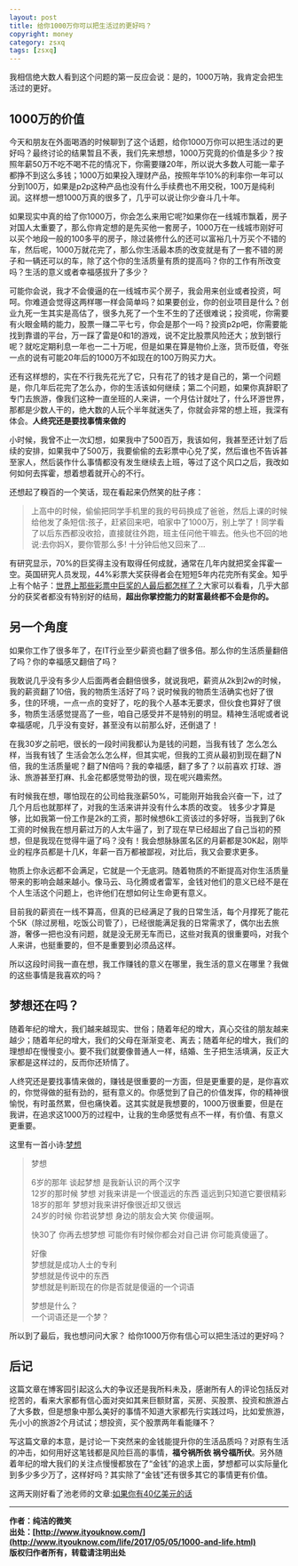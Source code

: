 ```yaml
---
layout: post
title: 给你1000万你可以把生活过的更好吗？
copyright: money
category: zsxq
tags: [zsxq]
---
```


我相信绝大数人看到这个问题的第一反应会说：是的，1000万呐，我肯定会把生活过的更好。


## 1000万的价值

今天和朋友在外面喝酒的时候聊到了这个话题，给你1000万你可以把生活过的更好吗？最终讨论的结果暂且不表，我们先来想想，1000万究竟的价值是多少？按照年薪50万不吃不喝不花的情况下，你需要赚20年，所以说大多数人可能一辈子都挣不到这么多钱；1000万如果投入理财产品，按照年华10%的利率你一年可以分到100万，如果是p2p这种产品也没有什么手续费也不用交税，100万是纯利润。这样想一想1000万真的很多了，几乎可以说让你少奋斗几十年。

如果现实中真的给了你1000万，你会怎么来用它呢?如果你在一线城市飘着，房子对国人太重要了，那么你肯定想的是先买他一套房子，1000万在一线城市刚好可以买个地段一般的100多平的房子，除过装修什么的还可以富裕几十万买个不错的车，然后呢，1000万就花完了，那么你生活最本质的改变就是有了一套不错的房子和一辆还可以的车，除了这个你的生活质量有质的提高吗？你的工作有所改变吗？生活的意义或者幸福感拔升了多少？

可能你会说，我才不会傻逼的在一线城市买个房子，我会用来创业或者投资，呵呵。你难道会觉得这两样哪一样会简单吗？如果要创业，你的创业项目是什么？创业九死一生其实是高估了，很多九死了一个生不生的了还很难说；投资呢，你需要有火眼金睛的能力，股票一赚二平七亏，你会是那个一吗？投资p2p吧，你需要能找到靠谱的平台，万一踩了雷是0和1的游戏，说不定比股票风险还大；放到银行呢？就吃定期利息一年也一二十万呢，但是如果在算是物价上涨，货币贬值，夸张一点的说有可能20年后的1000万不如现在的100万购买力大。

还有这样想的，实在不行我先花光了它，只有花了的钱才是自己的，第一个问题是，你几年后花完了怎么办，你的生活该如何继续；第二个问题，如果你真辞职了专门去旅游，像我们这种一直坐班的人来讲，一个月估计就吐了，什么环游世界，那都是少数人干的，绝大数的人玩个半年就迷失了，你就会非常的想上班，我深有体会。**人终究还是要找事情来做的**

小时候，我曾不止一次幻想，如果我中了500百万，我该如何，我甚至还计划了后续的安排，如果我中了500万，我要偷偷的去彩票中心兑了奖，然后谁也不告诉甚至家人，然后装作什么事情都没有发生继续去上班，等过了这个风口之后，我改如何如何去挥霍，想着想着就开心的不行。

还想起了糗百的一个笑话，现在看起来仍然笑的肚子疼：

> 上高中的时候，偷偷把同学手机里的我的号码换成了爸爸，然后上课的时候给他发了条短信:孩子，赶紧回来吧，咱家中了1000万，别上学了！同学看了以后东西都没收拾，直接就往外跑，班主任问他干嘛去。他头也不回的地说:去你妈X，要你管那么多! 
十分钟后他又回来了...

有研究显示，70%的巨奖得主没有取得任何成就，通常在几年内就把奖金挥霍一空。英国研究人员发现，44%彩票大奖获得者会在短短5年内花完所有奖金。知乎上有个帖子：[世界上那些彩票中巨奖的人最后都怎样了？](https://www.zhihu.com/question/22163243)大家可以看看，几乎大部分的获奖者都没有特别好的结局，**超出你掌控能力的财富最终都不会是你的。**

## 另一个角度

如果你工作了很多年了，在IT行业至少薪资也翻了很多倍。那么你的生活质量翻倍了吗？你的幸福感又翻倍了吗？

我敢说几乎没有多少人后面两者会翻倍很多，就说我吧，薪资从2k到2w的时候，我的薪资翻了10倍，我的物质生活好了吗？说时候我的物质生活确实也好了很多，住的环境，一点一点的变好了，吃的我个人基本无要求，但伙食也算好了很多，物质生活感觉提高了一些，咱自己感受并不是特别的明显。精神生活呢或者说幸福感呢，几乎没有变好，甚至没有以前那么好，还倒退了！

在我30岁之前吧，很长的一段时间我都认为是钱的问题，当我有钱了 怎么怎么样，当我有钱了 生活会怎么怎么样，但其实呢，但我的工资从最初到现在翻了N倍，我的生活质量呢？翻了N倍吗？我的幸福感，翻了多了？以前喜欢 打球、游泳、旅游甚至打麻、扎金花都感觉带劲的很，现在呢兴趣索然。 

有时候我在想，哪怕现在的公司给我涨薪50%，可能刚开始我会兴奋一下，过了几个月后也就那样了，对我的生活来讲并没有什么本质的改变。
钱多少才算是够，比如我第一份工作是2k的工资，那时候想6k工资该过的多好呀，当我到了6k工资的时候我在想月薪过万的人太牛逼了，到了现在早已经超出了自己当初的预想，但是我现在觉得牛逼了吗？没有！我会想脉脉匿名区的月薪都是30K起，刚毕业的程序员都是十几K，年薪一百万都被鄙视，对比后，我又会要求更多。

物质上你永远都不会满足，它就是一个无底洞。随着物质的不断提高对你生活质量带来的影响会越来越小。像马云、马化腾或者雷军，金钱对他们的意义已经不是在个人生活这个问题上，也许他们在想如何让生命更有意义。

目前我的薪资在一线不算高，但真的已经满足了我的日常生活，每个月撑死了能花个5K（除过房租，吃饭公司管了），已经很能满足我的日常需求了，偶尔出去旅游，奢侈一把也没有问题，就是没无房无车而已，这些对我真的很重要吗，对我个人来讲，也挺重要的，但不是重要到必须品这样。

所以这段时间我一直在想，我工作赚钱的意义在哪里，我生活的意义在哪里？我做的这些事情是我喜欢的吗？

## 梦想还在吗？

随着年纪的增大，我们越来越现实、世俗；随着年纪的增大，真心交往的朋友越来越少；随着年纪的增大，我们的父母在渐渐变老、离去；随着年纪的增大，我们的理想却在慢慢变小。要不我们就要像普通人一样，结婚、生子把生活填满，反正大家都是这样过的，反而你还矫情了。

人终究还是要找事情来做的，赚钱是很重要的一方面，但是更重要的是，是你喜欢的，你觉得做的挺有劲的，挺有意义的。你感觉到了自己的价值发挥，你的精神很愉悦，有时虽然累，但也痛快着。这其实就是我想要的，1000万很重要，但是在我讲，在追求这1000万的过程中，让我的生命感觉有点不一样，有价值、有意义更重要。


这里有一首小诗:[梦想](http://liuyue.ren/2016/12/12/%E6%A2%A6%E6%83%B3/)

> 梦想
> 
> 6岁的那年 谈起梦想 是我新认识的两个汉字  
> 12岁的那时候 梦想 对我来讲是一个很遥远的东西 遥远到只知道它要很精彩  
> 18岁的那年 梦想对我来讲好像很近却又很远   
> 24岁的时候 你若说梦想 身边的朋友会大笑 你傻逼啊。  
>
> 快30了 你再去想梦想 可能你有时候你都会对自己讲 你可能真傻逼了。  
>
> 好像   
> 梦想就是成功人士的专利    
> 梦想就是传说中的东西  
> 梦想就是判断现在的你是否就是傻逼的一个词语  
>
> 梦想是什么？  
> 一个词语还是一个梦？  



所以到了最后，我也想问问大家？
给你1000万你有信心可以把生活过的更好吗？


## 后记

这篇文章在博客园引起这么大的争议还是我所料未及，感谢所有人的评论包括反对挖苦的，看来大家都有信心面对突如其来巨额财富，买房、买股票、投资和旅游占了大多数，但是想象中那么美好的事情不知道大家都先行实践过吗，比如爱旅游，先小小的旅游2个月试试；想投资，买个股票两年看能赚不？

写这篇文章的本意，是讨论一下突然来的金钱能提升你的生活品质吗？对原有生活的冲击，如何用好这笔钱都是风险巨高的事情，**福兮祸所依 祸兮福所伏**。另外随着年纪的增大我们的关注点慢慢都放在了“金钱”的追求上面，梦想都可以实际量化到多少多少万了，这样好吗？其实除了“金钱”还有很多其它的事情更有价值。


这两天刚好看了池老师的文章:[如果你有40亿美元的话](http://mp.weixin.qq.com/s/1hHSWuQgS3fwXuIRG3uXog)


-------------

**作者：纯洁的微笑**  
**出处：[http://www.ityouknow.com/](http://www.ityouknow.com/life/2017/05/05/1000-and-life.html)**      
**版权归作者所有，转载请注明出处** 
















